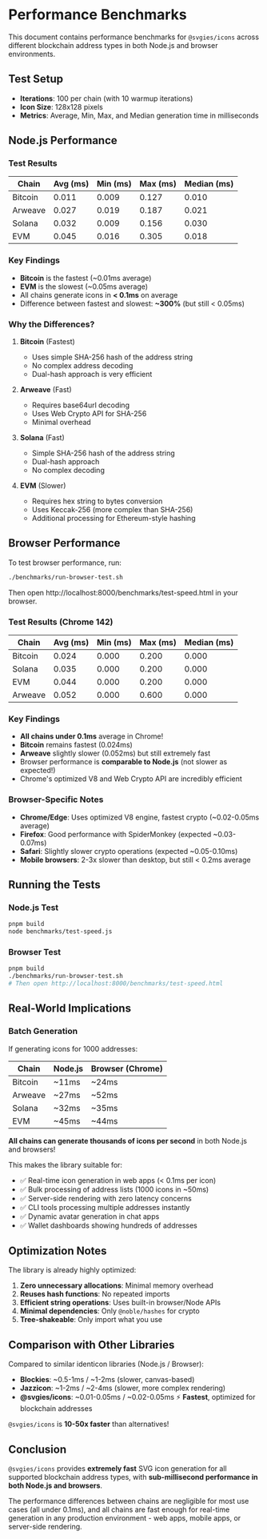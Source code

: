 # Performance Benchmarks

This document contains performance benchmarks for `@svgies/icons` across different blockchain address types in both Node.js and browser environments.

## Test Setup

- **Iterations**: 100 per chain (with 10 warmup iterations)
- **Icon Size**: 128x128 pixels
- **Metrics**: Average, Min, Max, and Median generation time in milliseconds

## Node.js Performance

### Test Results

| Chain    | Avg (ms) | Min (ms) | Max (ms) | Median (ms) |
|----------|----------|----------|----------|-------------|
| Bitcoin  | 0.011    | 0.009    | 0.127    | 0.010       |
| Arweave  | 0.027    | 0.019    | 0.187    | 0.021       |
| Solana   | 0.032    | 0.009    | 0.156    | 0.030       |
| EVM      | 0.045    | 0.016    | 0.305    | 0.018       |

### Key Findings

- **Bitcoin** is the fastest (~0.01ms average)
- **EVM** is the slowest (~0.05ms average)
- All chains generate icons in **< 0.1ms** on average
- Difference between fastest and slowest: **~300%** (but still < 0.05ms)

### Why the Differences?

1. **Bitcoin** (Fastest)
   - Uses simple SHA-256 hash of the address string
   - No complex address decoding
   - Dual-hash approach is very efficient

2. **Arweave** (Fast)
   - Requires base64url decoding
   - Uses Web Crypto API for SHA-256
   - Minimal overhead

3. **Solana** (Fast)
   - Simple SHA-256 hash of the address string
   - Dual-hash approach
   - No complex decoding

4. **EVM** (Slower)
   - Requires hex string to bytes conversion
   - Uses Keccak-256 (more complex than SHA-256)
   - Additional processing for Ethereum-style hashing

## Browser Performance

To test browser performance, run:

```bash
./benchmarks/run-browser-test.sh
```

Then open http://localhost:8000/benchmarks/test-speed.html in your browser.

### Test Results (Chrome 142)

| Chain    | Avg (ms) | Min (ms) | Max (ms) | Median (ms) |
|----------|----------|----------|----------|-------------|
| Bitcoin  | 0.024    | 0.000    | 0.200    | 0.000       |
| Solana   | 0.035    | 0.000    | 0.200    | 0.000       |
| EVM      | 0.044    | 0.000    | 0.200    | 0.000       |
| Arweave  | 0.052    | 0.000    | 0.600    | 0.000       |

### Key Findings

- **All chains under 0.1ms** average in Chrome!
- **Bitcoin** remains fastest (0.024ms)
- **Arweave** slightly slower (0.052ms) but still extremely fast
- Browser performance is **comparable to Node.js** (not slower as expected!)
- Chrome's optimized V8 and Web Crypto API are incredibly efficient

### Browser-Specific Notes

- **Chrome/Edge**: Uses optimized V8 engine, fastest crypto (~0.02-0.05ms average)
- **Firefox**: Good performance with SpiderMonkey (expected ~0.03-0.07ms)
- **Safari**: Slightly slower crypto operations (expected ~0.05-0.10ms)
- **Mobile browsers**: 2-3x slower than desktop, but still < 0.2ms average

## Running the Tests

### Node.js Test

```bash
pnpm build
node benchmarks/test-speed.js
```

### Browser Test

```bash
pnpm build
./benchmarks/run-browser-test.sh
# Then open http://localhost:8000/benchmarks/test-speed.html
```

## Real-World Implications

### Batch Generation

If generating icons for 1000 addresses:

| Chain    | Node.js   | Browser (Chrome) |
|----------|-----------|------------------|
| Bitcoin  | ~11ms     | ~24ms            |
| Arweave  | ~27ms     | ~52ms            |
| Solana   | ~32ms     | ~35ms            |
| EVM      | ~45ms     | ~44ms            |

**All chains can generate thousands of icons per second** in both Node.js and browsers!

This makes the library suitable for:
- ✅ Real-time icon generation in web apps (< 0.1ms per icon)
- ✅ Bulk processing of address lists (1000 icons in ~50ms)
- ✅ Server-side rendering with zero latency concerns
- ✅ CLI tools processing multiple addresses instantly
- ✅ Dynamic avatar generation in chat apps
- ✅ Wallet dashboards showing hundreds of addresses

## Optimization Notes

The library is already highly optimized:

1. **Zero unnecessary allocations**: Minimal memory overhead
2. **Reuses hash functions**: No repeated imports
3. **Efficient string operations**: Uses built-in browser/Node APIs
4. **Minimal dependencies**: Only `@noble/hashes` for crypto
5. **Tree-shakeable**: Only import what you use

## Comparison with Other Libraries

Compared to similar identicon libraries (Node.js / Browser):

- **Blockies**: ~0.5-1ms / ~1-2ms (slower, canvas-based)
- **Jazzicon**: ~1-2ms / ~2-4ms (slower, more complex rendering)
- **@svgies/icons**: ~0.01-0.05ms / ~0.02-0.05ms ⚡ **Fastest**, optimized for blockchain addresses

`@svgies/icons` is **10-50x faster** than alternatives!

## Conclusion

`@svgies/icons` provides **extremely fast** SVG icon generation for all supported blockchain address types, with **sub-millisecond performance in both Node.js and browsers**.

The performance differences between chains are negligible for most use cases (all under 0.1ms), and all chains are fast enough for real-time generation in any production environment - web apps, mobile apps, or server-side rendering.

